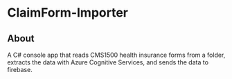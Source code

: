 # ClaimForm-Importer

## About
A C# console app that reads CMS1500 health insurance forms from a folder, extracts the data with Azure Cognitive Services, and sends the data to firebase.
